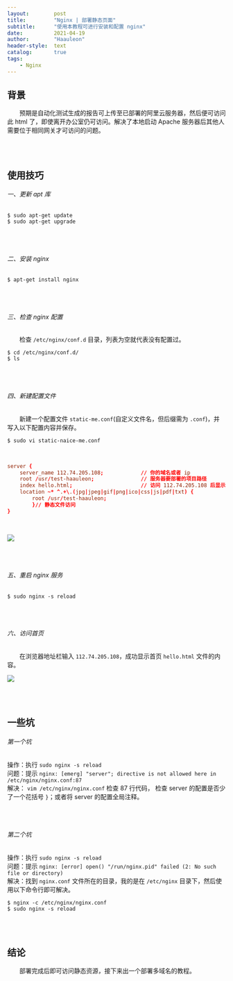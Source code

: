 ```yaml
---
layout:        post
title:         "Nginx | 部署静态页面"
subtitle:      "使用本教程可进行安装和配置 nginx"
date:          2021-04-19
author:        "Haauleon"
header-style:  text
catalog:       true
tags:
    - Nginx
---
```


## 背景
&emsp;&emsp;预期是自动化测试生成的报告可上传至已部署的阿里云服务器，然后便可访问此 html 了，即使离开办公室仍可访问。解决了本地启动 Apache 服务器后其他人需要位于相同网关才可访问的问题。

<br><br>

## 使用技巧
###### 一、更新 apt 库
```
$ sudo apt-get update
$ sudo apt-get upgrade
```

<br><br>

###### 二、安装 nginx
```
$ apt-get install nginx
```

<br><br>

###### 三、检查 nginx 配置
&emsp;&emsp;检查 `/etc/nginx/conf.d` 目录，列表为空就代表没有配置过。    

```
$ cd /etc/nginx/conf.d/
$ ls 
```

<br><br>

###### 四、新建配置文件
&emsp;&emsp;新建一个配置文件 `static-me.conf`(自定义文件名，但后缀需为 `.conf`)，并写入以下配置内容并保存。      

```
$ sudo vi static-naice-me.conf
```
<br>

```conf
server {
    server_name 112.74.205.108;            // 你的域名或者 ip
    root /usr/test-haauleon;               // 服务器要部署的项目路径
    index hello.html;                      // 访问 112.74.205.108 后显示的首页
    location ~* ^.+\.(jpg|jpeg|gif|png|ico|css|js|pdf|txt) {
        root /usr/test-haauleon;
        }// 静态文件访问
}
```
<br>

![](\haauleon\img\in-post\post-nginx\2021-04-20-nginx-server-1.jpg)

<br><br>

###### 五、重启 nginx 服务
```
$ sudo nginx -s reload
```

<br><br>

###### 六、访问首页
&emsp;&emsp;在浏览器地址栏输入 `112.74.205.108`，成功显示首页 `hello.html` 文件的内容。     

![](\haauleon\img\in-post\post-nginx\2021-04-20-nginx-server-2.jpg)

<br><br>

## 一些坑
###### 第一个坑
操作：执行 `sudo nginx -s reload`                          
问题：提示 `nginx: [emerg] "server"; directive is not allowed here in /etc/nginx/nginx.conf:87`                        
解决： `vim /etc/nginx/nginx.conf` 检查 87 行代码， 检查 server 的配置是否少了一个花括号 `}`；或者将 server 的配置全局注释。   

<br><br>

###### 第二个坑
操作：执行 `sudo nginx -s reload`                          
问题：提示 `nginx: [error] open() "/run/nginx.pid" failed (2: No such file or directory)`                  
解决：找到 `nginx.conf` 文件所在的目录，我的是在 `/etc/nginx` 目录下，然后使用以下命令行即可解决。               

```
$ nginx -c /etc/nginx/nginx.conf
$ sudo nginx -s reload
```

<br><br>

## 结论
&emsp;&emsp;部署完成后即可访问静态资源，接下来出一个部署多域名的教程。
